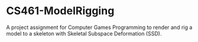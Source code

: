 # CS461-ModelRigging
A project assignment for Computer Games Programming to render and rig a model to a skeleton with Skeletal Subspace Deformation (SSD).
